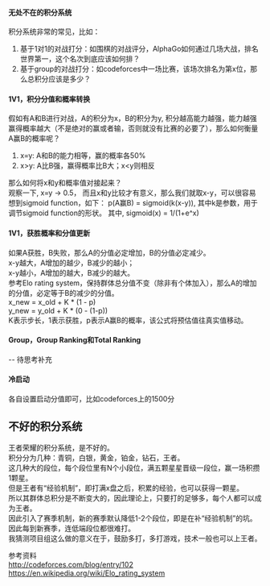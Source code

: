 #### 无处不在的积分系统
积分系统非常的常见，比如：
1. 基于1对1的对战打分：如围棋的对战评分，AlphaGo如何通过几场大战，排名世界第一，这个名次到底应该如何排？
2. 基于group的对战打分：如codeforces中一场比赛，该场次排名为第x位，那么总积分应该是多少？

#### 1V1，积分分值和概率转换
假如有A和B进行对战，A的积分为x，B的积分为y, 积分越高能力越强，能力越强赢得概率越大（不是绝对的赢或者输，否则就没有比赛的必要了），那么如何衡量A赢B的概率呢？
1. x=y: A和B的能力相等，赢的概率各50%
2. x>y: A比B强，赢得概率比B大；x<y则相反

那么如何将x和y和概率值对接起来？<br />
观察一下, x=y -> 0.5， 而且x和y比较才有意义，那么我们就取x-y，可以很容易想到sigmoid function，如下：
p(A赢B) = sigmoid(k(x-y)), 其中k是参数，用于调节sigmoid function的形状。
其中, sigmoid(x) = 1/(1+e^x)

#### 1V1，获胜概率和分值更新
如果A获胜，B失败，那么A的分值必定增加，B的分值必定减少。<br />
x-y越大，A增加的越少，B减少的越小；<br />
x-y越小，A增加的越大，B减少的越大。<br />
参考Elo rating system，保持群体总分值不变（除非有个体加入），那么A的增加的分值，必定等于B的减少的分值。<br />
x_new = x_old + K * (1 - p)<br />
y_new = y_old + K * (0 - (1-p))<br />
K表示步长，1表示获胜，p表示A赢B的概率，该公式将预估值往真实值移动。

#### Group，Group Ranking和Total Ranking
-- 待思考补充

#### 冷启动
各自设置启动分值即可，比如codeforces上的1500分

## 不好的积分系统
王者荣耀的积分系统，是不好的。<br />
积分分为几种：青铜，白银，黄金，铂金，钻石，王者。<br />
这几种大的段位，每个段位里有N个小段位，满五颗星星晋级一段位，赢一场积攒1颗星。<br />
但是王者有“经验机制”，即打满x盘之后，积累的经验，也可以获得一颗星。<br />
所以其群体总积分是不断变大的，因此理论上，只要打的足够多，每个人都可以成为王者。<br />
因此引入了赛季机制，新的赛季默认降低1-2个段位，即是在补“经验机制”的坑。<br />
因此每到新赛季，连低端段位都很难打。<br />
我猜测项目组这么做的意义在于，鼓励多打，多打游戏，技术一般也可以上王者。

参考资料<br />
http://codeforces.com/blog/entry/102<br />
https://en.wikipedia.org/wiki/Elo_rating_system
